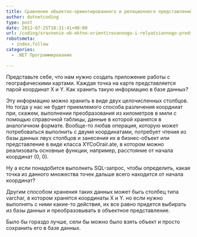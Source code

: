 ```yaml
---
title: Сравнение объектно-ориентированного и реляционного представлений
author: dotnetcoding
type: post
date: 2012-07-25T10:31:41+00:00
url: /coding/sravnenie-ob-ektno-orientirovannogo-i-relyatsionnogo-predstavlenij.html
robotsmeta:
  - index,follow
categories:
  - .NET Программирование

---
```

Представьте себе, что нам нужно создать приложение работы с географическими картами. Каждая точка на карте представляется парой координат X и Y. Как хранить такую информацию в базе данных?
  
<!--more-->


  
Эту информацию можно хранить в виде двух целочисленных столбцов. Но тогда у нас не будет приемлемого способа различения коордниат при, скажем, выполнении преобразования из километров в мили с помощью справочной таблицы, данные в которой хранятся в аналогичном формате. Вообще-то любав операция, которую может потребоваться выполнить с двумя координатами, потребует чтения из базы данных лвух столбцов и занесения их в бизнес-объект или представление в виде класса XYCoOrair.ate, в котором можно реализовать основные функции, например, расстояние от начала координат (0, 0).

Ну а если понадобится выполнить SQL-запрос, чтобы определить, какая точка из данного множества точек дальше всего находится от начала координат?

Другим способом хранения таких данных может быгь столбец типа varchar, в котором хранятся координаты X и Y. но если нужно выполнять с ними какие-то действия, их все равно придется выбирать из базы данных и преобразовывать в объектное представление.

Было бы гораздо лучше, сели бы можно было взять объект и просто сохранить его в базе данных.